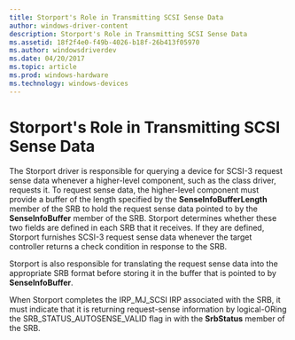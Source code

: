 ```yaml
---
title: Storport's Role in Transmitting SCSI Sense Data
author: windows-driver-content
description: Storport's Role in Transmitting SCSI Sense Data
ms.assetid: 18f2f4e0-f49b-4026-b18f-26b413f05970
ms.author: windowsdriverdev
ms.date: 04/20/2017
ms.topic: article
ms.prod: windows-hardware
ms.technology: windows-devices
---
```


# Storport's Role in Transmitting SCSI Sense Data


The Storport driver is responsible for querying a device for SCSI-3 request sense data whenever a higher-level component, such as the class driver, requests it. To request sense data, the higher-level component must provide a buffer of the length specified by the **SenseInfoBufferLength** member of the SRB to hold the request sense data pointed to by the **SenseInfoBuffer** member of the SRB. Storport determines whether these two fields are defined in each SRB that it receives. If they are defined, Storport furnishes SCSI-3 request sense data whenever the target controller returns a check condition in response to the SRB.

Storport is also responsible for translating the request sense data into the appropriate SRB format before storing it in the buffer that is pointed to by **SenseInfoBuffer**.

When Storport completes the IRP\_MJ\_SCSI IRP associated with the SRB, it must indicate that it is returning request-sense information by logical-ORing the SRB\_STATUS\_AUTOSENSE\_VALID flag in with the **SrbStatus** member of the SRB.

 

 




